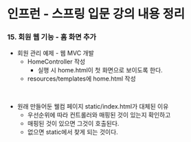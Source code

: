 # 인프런 - 스프링 입문 강의 내용 정리

### 15. 회원 웹 기능 - 홈 화면 추가

- 회원 관리 예제 - 웹 MVC 개발
  - HomeController 작성
    - 실행 시 home.html이 첫 화면으로 보이도록 한다.
  - resources/templates에 home.html 작성

<br/>

- 원래 만들어둔 웰컴 페이지 static/index.html가 대체된 이유
  - 우선순위에 따라 컨트롤러와 매핑된 것이 있는지 확인하고 
  - 매핑된 것이 있으면 그것이 호출된다.
  - 없으면 static에서 찾게 되는 것이다.

